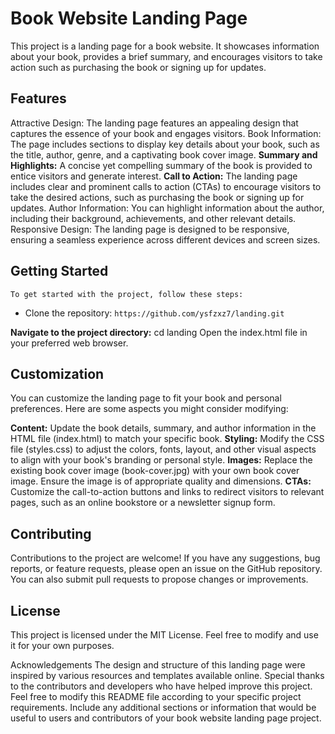 
# Book Website Landing Page
This project is a landing page for a book website. It showcases information about your book, provides a brief summary, and encourages visitors to take action such as purchasing the book or signing up for updates.

## Features
Attractive Design: The landing page features an appealing design that captures the essence of your book and engages visitors.
Book Information: The page includes sections to display key details about your book, such as the title, author, genre, and a captivating book cover image.
**Summary and Highlights:** A concise yet compelling summary of the book is provided to entice visitors and generate interest.
**Call to Action:** The landing page includes clear and prominent calls to action (CTAs) to encourage visitors to take the desired actions, such as purchasing the book or signing up for updates.
Author Information: You can highlight information about the author, including their background, achievements, and other relevant details.
Responsive Design: The landing page is designed to be responsive, ensuring a seamless experience across different devices and screen sizes.
## Getting Started
    To get started with the project, follow these steps:
-
    Clone the repository: ```https://github.com/ysfzxz7/landing.git```

**Navigate to the project directory:** cd landing
Open the index.html file in your preferred web browser.
## Customization
You can customize the landing page to fit your book and personal preferences. Here are some aspects you might consider modifying:

**Content:** Update the book details, summary, and author information in the HTML file (index.html) to match your specific book.
**Styling:** Modify the CSS file (styles.css) to adjust the colors, fonts, layout, and other visual aspects to align with your book's branding or personal style.
**Images:** Replace the existing book cover image (book-cover.jpg) with your own book cover image. Ensure the image is of appropriate quality and dimensions.
**CTAs:** Customize the call-to-action buttons and links to redirect visitors to relevant pages, such as an online bookstore or a newsletter signup form.
## Contributing
Contributions to the project are welcome! If you have any suggestions, bug reports, or feature requests, please open an issue on the GitHub repository. You can also submit pull requests to propose changes or improvements.

## License
This project is licensed under the MIT License. Feel free to modify and use it for your own purposes.

Acknowledgements
The design and structure of this landing page were inspired by various resources and templates available online.
Special thanks to the contributors and developers who have helped improve this project.
Feel free to modify this README file according to your specific project requirements. Include any additional sections or information that would be useful to users and contributors of your book website landing page project.
